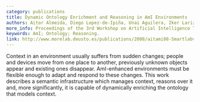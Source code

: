 ```yaml
--- 
category: publications
title: Dynamic Ontology Enrichment and Reasoning in AmI Environments
authors: Aitor Almeida, Diego Lopez-de-Ipiña, Unai Aguilera, Iker Larizgoitia, Xabier Laiseca, Pablo Orduña, Ander Barbier
more_info: Proceedings of the 3rd Workshop on Artificial Intelligence Techniques for Ambient Intelligence (AITAmI2008), Patras, Greece. 21st-22nd of July 2008. Co-located event of ECAI 2008. ISBN&#58; 978-960-6843-07-5.  
keywords: AmI; Ontology; Reasoning.
link: http://www.morelab.deusto.es/publications/2008/aitami08-Smartlabv3.pdf
--- 
```

Context in an environment usually suffers from sudden changes; people and devices move from one place to another, previously unknown objects 
appear and existing ones disappear. AmI-enhanced environments must be flexible enough to adapt and respond to these changes. This work 
describes a semantic infrastructure which manages context, reasons over it and, more significantly, it is capable of dynamically enriching 
the ontology that models context.